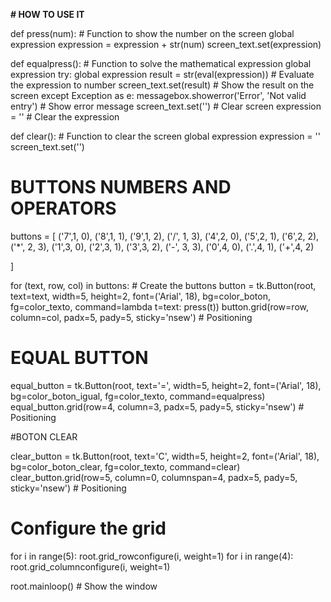 
**# HOW TO USE IT**

def press(num): # Function to show the number on the screen
    global expression
    expression = expression + str(num)
    screen_text.set(expression)

def equalpress(): # Function to solve the mathematical expression
    global expression
    try:
        global expression
        result = str(eval(expression)) # Evaluate the expression to number
        screen_text.set(result) # Show the result on the screen
    except Exception as e:
        messagebox.showerror('Error', 'Not valid entry') # Show error message
        screen_text.set('') #  Clear screen
        expression = '' # Clear the expression
    
def clear(): # Function to clear the screen
    global expression
    expression = ''
    screen_text.set('')

# BUTTONS NUMBERS AND OPERATORS 

buttons = [
    ('7',1, 0), ('8',1, 1), ('9',1, 2), ('/', 1, 3),
    ('4',2, 0), ('5',2, 1), ('6',2, 2), ('*', 2, 3),
    ('1',3, 0), ('2',3, 1), ('3',3, 2), ('-', 3, 3),
    ('0',4, 0), ('.',4, 1), ('+',4, 2)

]

for (text, row, col) in buttons: # Create the buttons
    button = tk.Button(root, text=text, width=5, height=2, font=('Arial', 18), bg=color_boton, fg=color_texto, command=lambda t=text: press(t))
    button.grid(row=row, column=col, padx=5, pady=5, sticky='nsew') # Positioning

# EQUAL BUTTON

equal_button = tk.Button(root, text='=', width=5, height=2, font=('Arial', 18), bg=color_boton_igual, fg=color_texto, command=equalpress)
equal_button.grid(row=4, column=3, padx=5, pady=5, sticky='nsew') # Positioning

#BOTON CLEAR

clear_button = tk.Button(root, text='C', width=5, height=2, font=('Arial', 18), bg=color_boton_clear, fg=color_texto, command=clear)
clear_button.grid(row=5, column=0, columnspan=4, padx=5, pady=5, sticky='nsew') # Positioning

# Configure the grid
for i in range(5): 
    root.grid_rowconfigure(i, weight=1)
for i in range(4):
    root.grid_columnconfigure(i, weight=1)

root.mainloop() # Show the window
